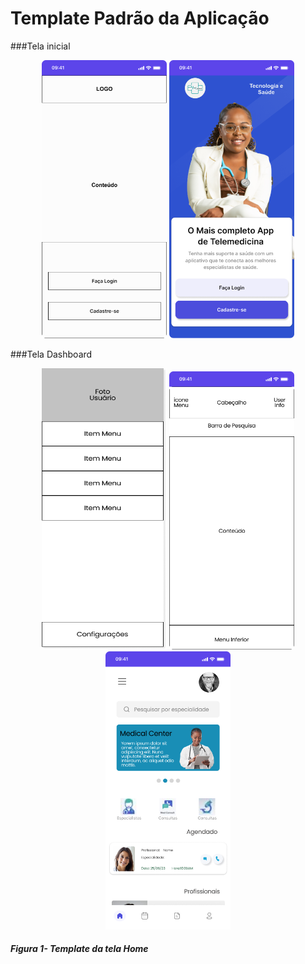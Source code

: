 # Template Padrão da Aplicação

###Tela inicial

 <p align="center">
 
<img width="200" src="./img/Template/TemplatePadrao.png">

<img width="200" src="./img/Prototipo/HomeScreen.png">

</p>

###Tela Dashboard

 <p align="center">
 
<img width="200" height="450" src="./img/Template/TemplatePadrao2Menu.png">

<img width="200"  src="./img/Template/TemplatePadrao2.png">

<img width="200" src="./img/Prototipo/Dashboard.png">

</p>

##### _Figura 1- Template da tela Home_
